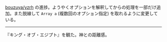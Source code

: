 [bouzuya/yzrh][] の進捗。ようやくオプションを解釈してからの処理を一部だけ追加。また脱線して `Array a` (複数回のオプション指定) を取れるように変更している。

-----

『キング・オブ・エジプト』を観た。神との距離感。

[bouzuya/yzrh]: https://github.com/bouzuya/yzrh
